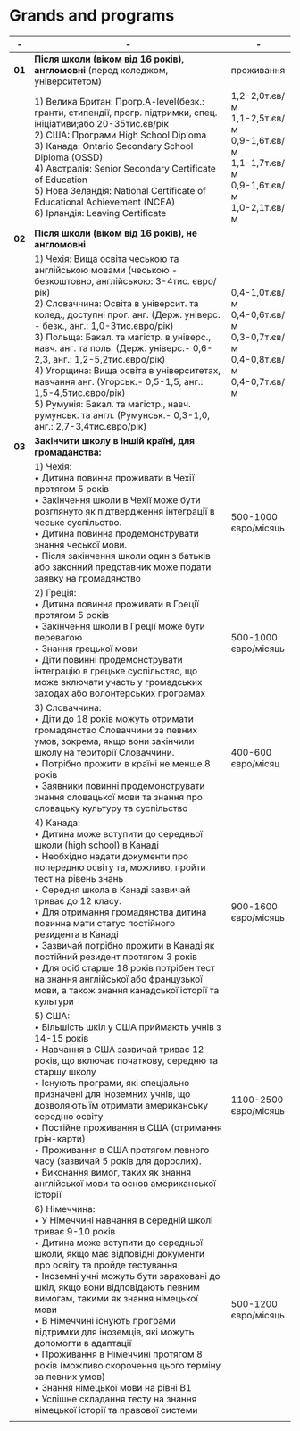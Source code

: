 #  Grands and programs


|- |  -             | -        |
|--| -------------  |-------------  |
|**01**|    **Після школи (віком від 16 років), англомовні** (перед коледжом, університетом)      |   проживання       |
|      |     1) Велика Британ: Прогр.A-level(безк.: гранти, стипендії, прогр. підтримки, спец. ініціативи;або 20-35тис.єв/рік <br>                           2) США:  Програми High School Diploma <br>                                                                                                            3) Канада: Ontario Secondary School Diploma (OSSD) <br>                                                                                               4) Австралія: Senior Secondary Certificate of Education <br>                                                                                          5) Нова Зеландія: National Certificate of Educational Achievement (NCEA) <br>                                                                         6) Ірландія: Leaving Certificate                                                                                                                        |  1,2-2,0т.єв/м<br>                                                                                                                                     1,1-2,5т.єв/м<br>                                                                                                                                     0,9-1,6т.єв/м<br>                                                                                                                                     1,1-1,7т.єв/м<br>                                                                                                                                     0,9-1,6т.єв/м<br>                                                                                                                                     1,0-2,1т.єв/м<br>                |
|**02**|   **Після школи (віком від 16 років), не англомовні**    |    |
|      |   1) Чехія: Вища освіта чеською та англійською мовами (чеською - безкоштовно, англійською: 3-4тис. євро/рік)  <br>                                      2) Словаччина: Освіта в університ. та колед., доступні прог. анг. (Держ. універс. - безк., анг.: 1,0-3тис.євро/рік)     <br>                          3) Польща: Бакал. та магістр. в універс., навч. анг. та поль. (Держ. універс.- 0,6-2,3, анг.: 1,2-5,2тис.євро/рік) <br>                                4) Угорщина: Вища освіта в університетах, навчання анг. (Угорськ.- 0,5-1,5, анг.: 1,5-4,5тис.євро/рік)  <br>                                          5) Румунія: Бакал. та магістр., навч. румунськ. та англ. (Румунськ.- 0,3-1,0, анг.: 2,7-3,4тис.євро/рік)  <br>                                            | 0,4-1,0т.єв/м<br>                                                                                                                                     0,4-0,6т.єв/м<br>                                                                                                                                     0,3-0,7т.єв/м<br>                                                                                                                                     0,4-0,8т.єв/м<br>                                                                                                                                     0,4-0,7т.єв/м<br>                |  
|**03**|  **Закінчити школу в іншій країні, для громаданства:**               |                 |  
|      |   1) Чехія:<br>  • Дитина повинна проживати в Чехії протягом 5 років   <br>                                                                                            • Закінчення школи в Чехії може бути розглянуто як підтвердження інтеграції в чеське суспільство.<br>                                                 •  Дитина повинна продемонструвати знання чеської мови.  <br>                                                                                         • Після закінчення школи один з батьків або законний представник може подати заявку на громадянство                               |   500-1000<br> євро/мicяць<br>              |  
|      |  2) Греція:<br>  • Дитина повинна проживати в Греції протягом 5 років    <br>                                                                                          • Закінчення школи в Греції може бути перевагою  <br>                                                                                                 • Знання грецької мови   <br>                                                                                                                         • Діти повинні продемонструвати інтеграцію в грецьке суспільство, що може включати участь у громадських заходах або волонтерських програмах                                                                                                                                      |  500-1000<br> євро/мicяць          |  
|      |   3) Словаччина:<br>  • Діти до 18 років можуть отримати громадянство Словаччини за певних умов, зокрема, якщо вони закінчили школу на території Словаччини.     <br>                                                                                                                                                      • Потрібно прожити в країні не менше 8 років    <br>                                                                                                  • Заявники повинні продемонструвати знання словацької мови та знання про словацьку культуру та суспільство             |  400-600<br> євро/мicяц              |  
|      |   4) Канада:<br>  • Дитина може вступити до середньої школи (high school) в Канаді      <br>                                                                            • Необхідно надати документи про попередню освіту та, можливо, пройти тест на рівень знань   <br>                                                     • Середня школа в Канаді зазвичай триває до 12 класу.  <br>                                                                                           • Для отримання громадянства дитина повинна мати статус постійного резидента в Канаді  <br>                                                           • Зазвичай потрібно прожити в Канаді як постійний резидент протягом 3 років  <br>                                                                     • Для осіб старше 18 років потрібен тест на знання англійської або французької мови, а також знання канадської історії та культури          |  900-1600<br> євро/мicяць              |  
|      |   5) США:<br>  • Більшість шкіл у США приймають учнів з 14-15 років     <br>                                                                                         • Навчання в США зазвичай триває 12 років, що включає початкову, середню та старшу школу   <br>                                                       • Існують програми, які спеціально призначені для іноземних учнів, що дозволяють їм отримати американську середню освіту  <br>                    • Постійне проживання в США (отримання грін-карти)    <br>                                                                                            • Проживання в США протягом певного часу (зазвичай 5 років для дорослих).   <br>                                                                      • Виконання вимог, таких як знання англійської мови та основ американської історії                                                             |   1100-2500 <br> євро/мicяць             |  
|      |   6) Німеччина:<br>  • У Німеччині навчання в середній школі триває 9-10 років    <br>                                                                                     • Дитина може вступити до середньої школи, якщо має відповідні документи про освіту та пройде тестування   <br>                                       • Іноземні учні можуть бути зараховані до шкіл, якщо вони відповідають певним вимогам, такими як знання німецької мови <br>                          • В Німеччині існують програми підтримки для іноземців, які можуть допомогти в адаптації     <br>                                                     • Проживання в Німеччині протягом 8 років (можливо скорочення цього терміну за певних умов)  <br>                                                     • Знання німецької мови на рівні B1         <br>                                                                                                      • Успішне складання тесту на знання німецької історії та правової системи                                                               |    500-1200 <br> євро/мicяць            |  
|      |                |                |  
